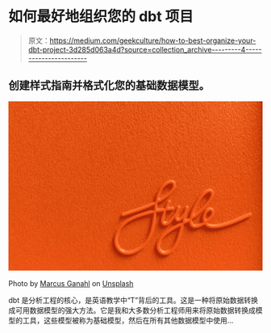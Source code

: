 # 如何最好地组织您的 dbt 项目

> 原文：<https://medium.com/geekculture/how-to-best-organize-your-dbt-project-3d285d063a4d?source=collection_archive---------4----------------------->

## 创建样式指南并格式化您的基础数据模型。

![](img/e8620c84979dc733c93da8955418c8a9.png)

Photo by [Marcus Ganahl](https://unsplash.com/@marcus_ganahl?utm_source=unsplash&utm_medium=referral&utm_content=creditCopyText) on [Unsplash](https://unsplash.com/s/photos/style-guide?utm_source=unsplash&utm_medium=referral&utm_content=creditCopyText)

dbt 是分析工程的核心，是英语教学中“T”背后的工具。这是一种将原始数据转换成可用数据模型的强大方法。它是我和大多数分析工程师用来将原始数据转换成模型的工具，这些模型被称为基础模型，然后在所有其他数据模型中使用…